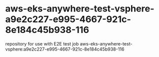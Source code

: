 # aws-eks-anywhere-test-vsphere-a9e2c227-e995-4667-921c-8e184c45b938-116
repository for use with E2E test job aws-eks-anywhere-test-vsphere:a9e2c227-e995-4667-921c-8e184c45b938-116
